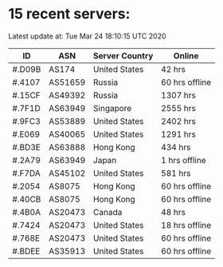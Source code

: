 # 15 recent servers:

Latest update at: Tue Mar 24 18:10:15 UTC 2020

| ID | ASN | Server Country | Online |
| -- | --- | -------------- | ------ |
| #.D09B | AS174 | United States | 42 hrs |
| #.4107 | AS51659 | Russia | 60 hrs offline |
| #.15CF | AS49392 | Russia | 1307 hrs |
| #.7F1D | AS63949 | Singapore | 2555 hrs |
| #.9FC3 | AS53889 | United States | 2402 hrs |
| #.E069 | AS40065 | United States | 1291 hrs |
| #.BD3E | AS63888 | Hong Kong | 434 hrs |
| #.2A79 | AS63949 | Japan | 1 hrs offline |
| #.F7DA | AS45102 | United States | 581 hrs |
| #.2054 | AS8075 | Hong Kong | 60 hrs offline |
| #.40CB | AS8075 | Hong Kong | 60 hrs offline |
| #.4B0A | AS20473 | Canada | 48 hrs |
| #.7424 | AS20473 | United States | 18 hrs offline |
| #.768E | AS20473 | United States | 60 hrs offline |
| #.BDEE | AS35913 | United States | 60 hrs offline |

